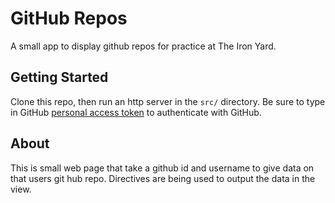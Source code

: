 
# GitHub Repos

A small app to display github repos for practice at The Iron Yard.

## Getting Started

Clone this repo, then run an http server in the `src/` directory. Be sure to type in GitHub [personal access token](https://github.com/settings/tokens) to authenticate with GitHub.


## About

This is small web page that take a github id and username to give data on that users git hub repo.
Directives are being used to output the data in the view.
